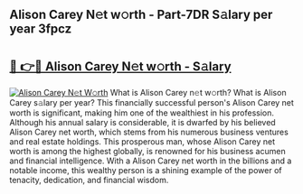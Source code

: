 ## Alison Carey N𝚎t w𝚘rth - Part-7DR S𝚊lary per year 3fpcz

# <h2><a href="http://gc46qro.nevu.top/?p=Alison+Carey">🔗 👉🔴 Alison Carey N𝚎t w𝚘rth - S𝚊lary</a></h2>

[![Alison Carey N𝚎t W𝚘rth](https://i.imgur.com/Oavwk0R.jpeg)](http://gc46qro.nevu.top/?p=Alison+Carey)
What is Alison Carey n𝚎t w𝚘rth? What is Alison Carey s𝚊lary per year?
This financially successful person's Alison Carey net worth is significant, making him one of the wealthiest in his profession. Although his annual salary is considerable, it is dwarfed by his believed Alison Carey net worth, which stems from his numerous business ventures and real estate holdings. This prosperous man, whose Alison Carey net worth is among the highest globally, is renowned for his business acumen and financial intelligence. With a Alison Carey net worth in the billions and a notable income, this wealthy person is a shining example of the power of tenacity, dedication, and financial wisdom.

